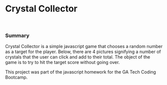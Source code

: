 
# Crystal Collector
<br>

### Summary
Crystal Collector is a simple javascript game that chooses a random number as a target for the player. Below, there are 4 pictures signifying a number of crystals that the user can click and add to their total. The object of the game is to try to hit the target score without going over. 

This project was part of the javascript homework for the GA Tech Coding Bootcamp. 
